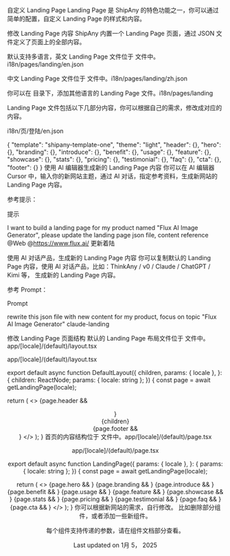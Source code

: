 自定义 Landing Page
Landing Page 是 ShipAny 的特色功能之一，你可以通过简单的配置，自定义 Landing Page 的样式和内容。

修改 Landing Page 内容
ShipAny 内置一个 Landing Page 页面，通过 JSON 文件定义了页面上的全部内容。

默认支持多语言，英文 Landing Page 文件位于 文件中。i18n/pages/landing/en.json

中文 Landing Page 文件位于 文件中。i18n/pages/landing/zh.json

你可以在 目录下，添加其他语言的 Landing Page 文件。i18n/pages/landing

Landing Page 文件包括以下几部分内容，你可以根据自己的需求，修改成对应的内容。

i18n/页/登陆/en.json

{
  "template": "shipany-template-one",
  "theme": "light",
  "header": {},
  "hero": {},
  "branding": {},
  "introduce": {},
  "benefit": {},
  "usage": {},
  "feature": {},
  "showcase": {},
  "stats": {},
  "pricing": {},
  "testimonial": {},
  "faq": {},
  "cta": {},
  "footer": {}
}
使用 AI 编辑器生成新的 Landing Page 内容
你可以在 AI 编辑器 Cursor 中，输入你的新网站主题，通过 AI 对话，指定参考资料，生成新网站的 Landing Page 内容。

参考提示：

提示

I want to build a landing page for my product named "Flux AI Image Generator", please update the landing page json file, content reference @Web @https://www.flux.ai/
更新着陆

使用 AI 对话产品，生成新的 Landing Page 内容
你可以复制默认的 Landing Page 内容，使用 AI 对话产品，比如：ThinkAny / v0 / Claude / ChatGPT / Kimi 等， 生成新的 Landing Page 内容。

参考 Prompt：

Prompt

rewrite this json file with new content for my product, focus on topic "Flux AI Image Generator"
claude-landing

修改 Landing Page 页面结构
默认的 Landing Page 布局文件位于 文件中。app/[locale]/(default)/layout.tsx

app/[locale]/(default)/layout.tsx

export default async function DefaultLayout({
  children,
  params: { locale },
}: {
  children: ReactNode;
  params: { locale: string };
}) {
  const page = await getLandingPage(locale);
 
  return (
    <>
      {page.header && <Header header={page.header} />}
      <main className="overflow-x-hidden">{children}</main>
      {page.footer && <Footer footer={page.footer} />}
    </>
  );
}
首页的内容结构位于 文件中。app/[locale]/(default)/page.tsx

app/[locale]/(default)/page.tsx

export default async function LandingPage({
  params: { locale },
}: {
  params: { locale: string };
}) {
  const page = await getLandingPage(locale);
 
  return (
    <>
      {page.hero && <Hero hero={page.hero} />}
      {page.branding && <Branding section={page.branding} />}
      {page.introduce && <Feature1 section={page.introduce} />}
      {page.benefit && <Feature2 section={page.benefit} />}
      {page.usage && <Feature3 section={page.usage} />}
      {page.feature && <Feature section={page.feature} />}
      {page.showcase && <Showcase section={page.showcase} />}
      {page.stats && <Stats section={page.stats} />}
      {page.pricing && <Pricing pricing={page.pricing} />}
      {page.testimonial && <Testimonial section={page.testimonial} />}
      {page.faq && <FAQ section={page.faq} />}
      {page.cta && <CTA section={page.cta} />}
    </>
  );
}
你可以根据新网站的需求，自行修改。 比如删除部分组件，或者添加一些新组件。

每个组件支持传递的参数，请在组件文档部分查看。

Last updated on 1月 5， 2025